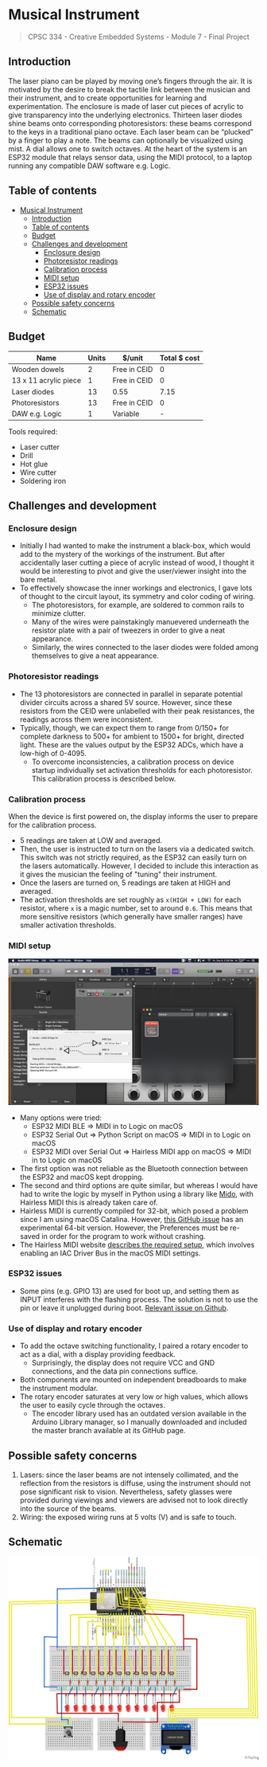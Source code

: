 # Musical Instrument

> CPSC 334 - Creative Embedded Systems - Module 7 - Final Project

## Introduction

The laser piano can be played by moving one’s fingers through the air. It is motivated by the desire to break the tactile link between the musician and their instrument, and to create opportunities for learning and experimentation. The enclosure is made of laser cut pieces of acrylic to give transparency into the underlying electronics. Thirteen laser diodes shine beams onto corresponding photoresistors: these beams correspond to the keys in a traditional piano octave. Each laser beam can be “plucked” by a finger to play a note. The beams can optionally be visualized using mist. A dial allows one to switch octaves. At the heart of the system is an ESP32 module that relays sensor data, using the MIDI protocol, to a laptop running any compatible DAW software e.g. Logic.

## Table of contents

- [Musical Instrument](#musical-instrument)
  - [Introduction](#introduction)
  - [Table of contents](#table-of-contents)
  - [Budget](#budget)
  - [Challenges and development](#challenges-and-development)
    - [Enclosure design](#enclosure-design)
    - [Photoresistor readings](#photoresistor-readings)
    - [Calibration process](#calibration-process)
    - [MIDI setup](#midi-setup)
    - [ESP32 issues](#esp32-issues)
    - [Use of display and rotary encoder](#use-of-display-and-rotary-encoder)
  - [Possible safety concerns](#possible-safety-concerns)
  - [Schematic](#schematic)

## Budget

| Name                  | Units | \$/unit      | Total \$ cost |
| --------------------- | ----- | ------------ | ------------- |
| Wooden dowels         | 2     | Free in CEID | 0             |
| 13 x 11 acrylic piece | 1     | Free in CEID | 0             |
| Laser diodes          | 13    | 0.55         | 7.15          |
| Photoresistors        | 13    | Free in CEID | 0             |
| DAW e.g. Logic        | 1     | Variable     | -             |

Tools required:

- Laser cutter
- Drill
- Hot glue
- Wire cutter
- Soldering iron

## Challenges and development

### Enclosure design

- Initially I had wanted to make the instrument a black-box, which would add to the mystery of the workings of the instrument. But after accidentally laser cutting a piece of acrylic instead of wood, I thought it would be interesting to pivot and give the user/viewer insight into the bare metal.
- To effectively showcase the inner workings and electronics, I gave lots of thought to the circuit layout, its symmetry and color coding of wiring.
  - The photoresistors, for example, are soldered to common rails to minimize clutter.
  - Many of the wires were painstakingly manuevered underneath the resistor plate with a pair of tweezers in order to give a neat appearance.
  - Similarly, the wires connected to the laser diodes were folded among themselves to give a neat appearance.

### Photoresistor readings

- The 13 photoresistors are connected in parallel in separate potential divider circuits across a shared 5V source. However, since these resistors from the CEID were unlabelled with their peak resistances, the readings across them were inconsistent.
- Typically, though, we can expect them to range from 0/150+ for complete darkness to 500+ for ambient to 1500+ for bright, directed light. These are the values output by the ESP32 ADCs, which have a low-high of 0-4095.
  - To overcome inconsistencies, a calibration process on device startup individually set activation thresholds for each photoresistor. This calibration process is described below.

### Calibration process

When the device is first powered on, the display informs the user to prepare for the calibration process.

- 5 readings are taken at LOW and averaged.
- Then, the user is instructed to turn on the lasers via a dedicated switch. This switch was not strictly required, as the ESP32 can easily turn on the lasers automatically. However, I decided to include this interaction as it gives the musician the feeling of "tuning" their instrument.
- Once the lasers are turned on, 5 readings are taken at HIGH and averaged.
- The activation thresholds are set roughly as `x(HIGH + LOW)` for each resistor, where `x` is a magic number, set to around `0.6`. This means that more sensitive resistors (which generally have smaller ranges) have smaller activation thresholds.

### MIDI setup

![MIDI setup](./docs/midi_setup.png)

- Many options were tried:
  - ESP32 MIDI BLE => MIDI in to Logic on macOS
  - ESP32 Serial Out => Python Script on macOS => MIDI in to Logic on macOS
  - ESP32 MIDI over Serial Out => Hairless MIDI app on macOS => MIDI in to Logic on macOS
- The first option was not reliable as the Bluetooth connection between the ESP32 and macOS kept dropping.
- The second and third options are quite similar, but whereas I would have had to write the logic by myself in Python using a library like [Mido](https://mido.readthedocs.io/en/latest/), with Hairless MIDI this is already taken care of.
- Hairless MIDI is currently compiled for 32-bit, which posed a problem since I am using macOS Catalina. However, [this GitHub issue](https://github.com/projectgus/hairless-midiserial/issues/51) has an experimental 64-bit version. However, the Preferences must be re-saved in order for the program to work without crashing.
- The Hairless MIDI website [describes the required setup](https://projectgus.github.io/hairless-midiserial/), which involves enabling an IAC Driver Bus in the macOS MIDI settings.

### ESP32 issues

- Some pins (e.g. GPIO 13) are used for boot up, and setting them as INPUT interferes with the flashing process. The solution is not to use the pin or leave it unplugged during boot. [Relevant issue on Github](https://github.com/espressif/esp-idf/issues/113).

### Use of display and rotary encoder

- To add the octave switching functionality, I paired a rotary encoder to act as a dial, with a display providing feedback.
  - Surprisingly, the display does not require VCC and GND connections, and the data pin connections suffice.
- Both components are mounted on independent breadboards to make the instrument modular.
- The rotary encoder saturates at very low or high values, which allows the user to easily cycle through the octaves.
  - The encoder library used has an outdated version available in the Arduino Library manager, so I manually downloaded and included the master branch available at its GitHub page.

## Possible safety concerns

1. Lasers: since the laser beams are not intensely collimated, and the reflection from the resistors is diffuse, using the instrument should not pose significant risk to vision. Nevertheless, safety glasses were provided during viewings and viewers are advised not to look directly into the source of the beams.
2. Wiring: the exposed wiring runs at 5 volts (V) and is safe to touch.

## Schematic

![Schematic Breadboard](./docs/schematic_bb.png)
